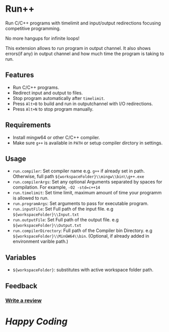 # Run++

Run C/C++ programs with timelimit and input/output redirections focusing competitive programming.

No more hangups for infinite loops!

This extension allows to run program in output channel. It also shows errors(if any) in output channel and how much time the program is taking to run.


## Features

- Run C/C++ programs.
- Redirect input and output to files.
- Stop program automatically after `timelimit`.
- Press `Alt+B` to build and run in outputchannel with I/O redirections.
- Press `Alt+N` to stop program manually.

## Requirements

* Install mingw64 or other C/C++ compiler.
* Make sure `g++` is available in `PATH` or setup compiler dirctory in settings.

## Usage

* `run.compiler`: Set compiler name e.g. `g++` if already set in path. Otherwise, full path `${workspaceFolder}\\mingw\\bin\\g++.exe`
* `run.compilerArgs`: Set any optional Arguments separated by spaces for compilation. For example, `-O2 -std=c++14`
* `run.timelimit`: Set time limit, maximum amount of time your programm is allowed to run.
* `run.programArgs`: Set arguments to pass for executable program.
* `run.inputFile`: Set Full path of the input file. e.g `${workspaceFolder}\\Input.txt`
* `run.outputFile`: Set Full path of the output file. e.g `${workspaceFolder}\\Output.txt`
* `run.compilerDirectory`: Full path of the Compiler bin Directory. e.g `${workspaceFolder}\\MinGW64\\bin`. (Optional, if already added in environment varible path.)

## Variables

* `${workspaceFolder}`: substitutes with active workspace folder path.

## Feedback

### [Write a review](https://marketplace.visualstudio.com/items?itemName=AlbinBD.run&ssr=false#review-details)

# *Happy Coding*